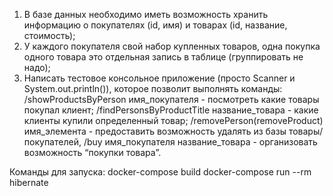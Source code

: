 1. В базе данных необходимо иметь возможность хранить информацию о покупателях (id, имя)
   и товарах (id, название, стоимость);
2. У каждого покупателя свой набор купленных товаров, одна покупка одного товара это
   отдельная запись в таблице (группировать не надо);
3. Написать тестовое консольное приложение (просто Scanner и System.out.println()), которое
   позволит выполнять команды:
   /showProductsByPerson имя_покупателя - посмотреть какие товары покупал клиент;
   /findPersonsByProductTitle название_товара - какие клиенты купили определенный товар;
   /removePerson(removeProduct) имя_элемента - предоставить возможность удалять из базы
   товары/покупателей,
   /buy имя_покупателя название_товара - организовать возможность “покупки товара”.

Команды для запуска:
docker-compose build
docker-compose run --rm hibernate
